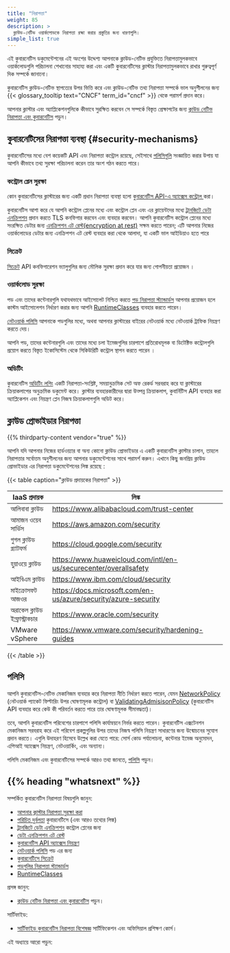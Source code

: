 ```yaml
---
title: "নিরাপত্তা"
weight: 85
description: >
  ক্লাউড-নেটিভ ওয়ার্কলোডকে নিরাপত্তা রক্ষা করার প্রস্তুতির জন্য ধারণাগুলি।
simple_list: true
---
```


এই কুবারনেটিস ডকুমেন্টেশনের এই অংশের উদ্দেশ্য আপনাকে ক্লাউড-নেটিভ প্রযুক্তিতে
নিরাপত্তামুলকভাবে ওয়ার্কলোডগুলি পরিচালনা শেখানোর সাহায্য করা এবং একটি কুবারনেটিসের ক্লাস্টার
নিরাপত্তামুলকভাবে রাখার গুরুত্বপূর্ণ দিক সম্পর্কে জানানো।

কুবারনেটিস ক্লাউড-নেটিভ স্থাপত্যের উপর ভিত্তি করে এবং ক্লাউড-নেটিভ তথ্য নিরাপত্তা সম্পর্কে ভাল অনুশীলনের
জন্য {{< glossary_tooltip text="CNCF" term_id="cncf" >}} থেকে 
পরামর্শ প্রদান করে।

আপনার ক্লাস্টার এবং অ্যাপ্লিকেশনগুলিকে কীভাবে সুরক্ষিত করবেন 
সে সম্পর্কে বিস্তৃত প্রেক্ষাপটের জন্য
[ক্লাউড নেটিভ নিরাপত্তা এবং কুবারনেটিস](/bn/docs/concepts/security/cloud-native-security/) পড়ুন।

## কুবারনেটিসের নিরাপত্তা ব্যবস্থা {#security-mechanisms}

কুবারনেটিসের মধ্যে বেশ কয়েকটি API এবং নিরাপত্তা কন্ট্রোল রয়েছে,
সেইসাথে [পলিসিগুলি](#পলিসি) সংজ্ঞায়িত করার উপায় যা আপনি কীভাবে তথ্য সুরক্ষা পরিচালনা করেন তার অংশ গঠন করতে পারে।

### কন্ট্রোল প্লেন সুরক্ষা

কোন কুবারনেটিসের ক্লাস্টারের জন্য একটি প্রধান নিরাপত্তা ব্যবস্থা হলো
[কুবারনেটিস API-এ অ্যাক্সেস কন্ট্রোল ](bn/docs/concepts/security/controlling-access) করা।

কুবারনেটিস আশা করে যে আপনি কন্ট্রোল প্লেনের মধ্যে এবং কন্ট্রোল প্লেন এবং এর ক্লায়েন্টদের মধ্যে
[ট্রানজিটে ডেটা এনক্রিপশন](/bn/docs/tasks/tls/managing-tls-in-a-cluster/)
প্রদান করতে TLS কনফিগার করবেন এবং ব্যবহার করবেন। আপনি কুবারনেটিস কন্ট্রোল প্লেনের মধ্যে
সংরক্ষিত ডেটার জন্য [এনক্রিপশন এট রেস্ট(encryption at rest)](/bn/docs/tasks/administer-cluster/encrypt-data/) সক্ষম করতে পারেন;
এটি আপনার নিজের ওয়ার্কলোডের ডেটার জন্য এনক্রিপশন এট রেস্ট ব্যবহার করা থেকে আলাদা,
যা একটি ভাল আইডিয়াও হতে পারে

### সিক্রেট

[সিক্রেট](/bn/docs/concepts/configuration/secret/) API কনফিগারেশন ভ্যালুগুলির জন্য মৌলিক
সুরক্ষা প্রদান করে যার জন্য গোপনীয়তা প্রয়োজন ।

### ওয়ার্কলোড সুরক্ষা

পড এবং তাদের কন্টেনারগুলি যথাযথভাবে আইসোলেট নিশ্চিত করতে
[পড নিরাপত্তা স্ট্যান্ডার্ডস](/bn/docs/concepts/security/pod-security-standards/)
আপনার প্রয়োজন হলে কাস্টম আইসোলেশন নির্ধারণ করার জন্য আপনি
[RuntimeClasses](/bn/docs/concepts/containers/runtime-class) ব্যবহার করতে পারেন।

[নেটওয়ার্ক পলিসি](/bn/docs/concepts/services-networking/network-policies/) আপনাকে 
পডগুলির মধ্যে, অথবা আপনার ক্লাস্টারের বাইরের নেটওয়ার্ক মধ্যে নেটওয়ার্ক ট্রাফিক নিয়ন্ত্রণ করতে দেয়।

আপনি পড, তাদের কন্টেনারগুলি এবং তাদের মধ্যে চলা ইমেজগুলির চারপাশে প্রতিরোধমূলক বা ডিটেক্টিভ
কন্ট্রোলগুলি প্রয়োগ করতে বিস্তৃত ইকোসিস্টেম থেকে সিকিউরিটি কন্ট্রোল স্থাপন করতে পারেন ।

### অডিটিং

কুবারনেটিস [অডিটিং লগিং](/bn/docs/tasks/debug/debug-cluster/audit/) একটি নিরাপত্তা-সংশ্লিষ্ট,
সময়ানুক্রমিক সেট অফ রেকর্ড সরবরাহ করে যা ক্লাস্টারের ক্রিয়াকলাপের অনুক্রমিক ডকুমেন্ট করে। ক্লাস্টার 
ব্যবহারকারীদের দ্বারা উত্পন্ন ক্রিয়াকলাপ, কুবার্নিটিস API ব্যবহার করা অ্যাপ্লিকেশন এবং নিয়ন্ত্রণ প্লেন নিজস্ব
ক্রিয়াকলাপগুলি অডিট করে।

## ক্লাউড প্রোভাইডার নিরাপত্তা

{{% thirdparty-content vendor="true" %}}

আপনি যদি আপনার নিজের হার্ডওয়্যার বা অন্য কোনো ক্লাউড প্রোভাইডার এ একটি কুবারনেটিস ক্লাস্টার চালান,
তাহলে নিরাপত্তার সর্বোত্তম অনুশীলনের জন্য আপনার ডকুমেন্টেশনের সাথে পরামর্শ করুন।
এখানে কিছু জনপ্রিয় ক্লাউড প্রোভাইডার এর নিরাপত্তা ডকুমেন্টেশনের লিঙ্ক রয়েছে :

{{< table caption="ক্লাউড প্রদায়কের নিরাপত্তা" >}}

IaaS প্রদায়ক        | লিঙ্ক |
-------------------- | ------------ |
আলিবাবা ক্লাউড | https://www.alibabacloud.com/trust-center |
আমাজন ওয়েব সার্ভিস | https://aws.amazon.com/security |
গুগল ক্লাউড প্ল্যাটফর্ম | https://cloud.google.com/security |
হুয়াওয়ে ক্লাউড | https://www.huaweicloud.com/intl/en-us/securecenter/overallsafety |
আইবিএম ক্লাউড | https://www.ibm.com/cloud/security |
মাইক্রোসফট আজওর | https://docs.microsoft.com/en-us/azure/security/azure-security |
অরাকেল ক্লাউড ইন্ফ্রাস্ট্রাকচার | https://www.oracle.com/security |
VMware vSphere | https://www.vmware.com/security/hardening-guides |

{{< /table >}}

## পলিসি

আপনি কুবারনেটিস-নেটিভ মেকানিজম ব্যবহার করে নিরাপত্তা নীতি নির্ধারণ করতে পারেন,
যেমন [NetworkPolicy](/bn/docs/concepts/services-networking/network-policies/)
(নেটওয়ার্ক প্যাকেট ফিল্টারিং উপর ঘোষণামূলক কন্ট্রোল) বা
[ValidatingAdmisisonPolicy](/bn/docs/reference/access-authn-authz/validating-admission-policy/)
(কুবারনেটিস API ব্যবহার করে কেউ কী পরিবর্তন করতে পারে তার ঘোষণামূলক সীমাবদ্ধতা)।

তবে, আপনি কুবারনেটিস পরিবেশের চারপাশে পলিসি কার্যান্বয়নে নির্ভর করতে পারেন। কুবারনেটিস এক্সটেনশন মেকানিজম সরবরাহ করে
এই পরিবেশ প্রকল্পগুলির উপর তাদের নিজস্ব পলিসি নিয়ন্ত্রণ সাধারণের জন্য
উন্মোচনের সুযোগ প্রদান করতে। এগুলি উদাহরণ হিসেবে উল্লেখ করা যেতে পারে:
সোর্স কোড পর্যালোচনা, কন্টেনার ইমেজ অনুমোদন, এপিআই অ্যাক্সেস নিয়ন্ত্রণ,
নেটওয়ার্কিং, এবং অন্যান্য।

পলিসি মেকানিজম এবং কুবারনেটিসের সম্পর্কে আরও তথ্য জানতে,
[পলিসি](/bn/docs/concepts/policy/) পড়ুন।

## {{% heading "whatsnext" %}}

সম্পর্কিত কুবারনেটিস নিরাপত্তা বিষয়গুলি জানুন:

* [আপনার ক্লাস্টার নিরাপত্তা সুরক্ষা করা](/bn/docs/tasks/administer-cluster/securing-a-cluster/)
* [পরিচিত দুর্বলতা](/bn/docs/reference/issues-security/official-cve-feed/)
  কুবারনেটিসে (এবং আরও তথ্যের লিঙ্ক)
* [ট্রানজিটে ডেটা এনক্রিপশন](/bn/docs/tasks/tls/managing-tls-in-a-cluster/) কন্ট্রোল প্লেনের জন্য
* [ডেটা এনক্রিপশন এট রেস্ট](/bn/docs/tasks/administer-cluster/encrypt-data/)
* [কুবারনেটিস API অ্যাক্সেস নিয়ন্ত্রণ](/bn/docs/concepts/security/controlling-access)
* [নেটওয়ার্ক পলিসি](/bn/docs/concepts/services-networking/network-policies/) পড এর জন্য
* [কুবারনেটিসে সিক্রেট](/bn/docs/concepts/configuration/secret/)
* [পডগুলির নিরাপত্তা স্ট্যান্ডার্ডস](/bn/docs/concepts/security/pod-security-standards/)
* [RuntimeClasses](/bn/docs/concepts/containers/runtime-class)

প্রসঙ্গ জানুন:

<!-- এটি পরিবর্তন করলে, content/en/docs/concepts/security/cloud-native-security.md এর ফ্রন্ট ম্যাটার ম্যাচ করতে অন্যত্র সম্পাদনা করুন; no_list সেটিং পরীক্ষা করুন -->
* [ক্লাউড নেটিভ নিরাপত্তা এবং কুবারনেটিস](/bn/docs/concepts/security/cloud-native-security/) পড়ুন।

সার্টিফাইড:

* [সার্টিফাইড কুবারনেটিস নিরাপত্তা বিশেষজ্ঞ](https://training.linuxfoundation.org/certification/certified-kubernetes-security-specialist/)
  সার্টিফিকেশন এবং অফিসিয়াল প্রশিক্ষণ কোর্স।

এই অধ্যায়ে আরো পড়ুন:

